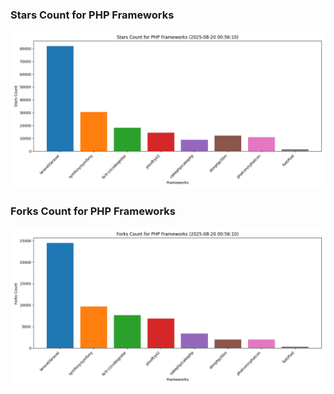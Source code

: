 ### Stars Count for PHP Frameworks

![Stars Chart](./archive/charts/20250820005610_stars_count.png)

### Forks Count for PHP Frameworks

![Forks Chart](./archive/charts/20250820005610_forks_count.png)

